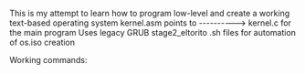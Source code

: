 This is my attempt to learn how to program low-level and create a working text-based operating system
kernel.asm points to ----------> kernel.c for the main program
Uses legacy GRUB stage2_eltorito
.sh files for automation of os.iso creation


Working commands:

